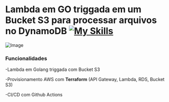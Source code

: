 # Lambda em GO triggada em um Bucket S3 para processar arquivos no DynamoDB [![My Skills](https://skillicons.dev/icons?i=go,terraform,aws)](https://skillicons.dev)  

![Image](https://github.com/user-attachments/assets/6bd17e2a-6740-47ce-bee0-99a2cad812b2)

### Funcionalidades
<p>-Lambda em Golang triggada com Bucket S3</p>
<p>-Provisionamento AWS com <b>Terraform</b> (API Gateway, Lambda, RDS, Bucket S3)</p>
<p>-CI/CD com Github Actions</p>

